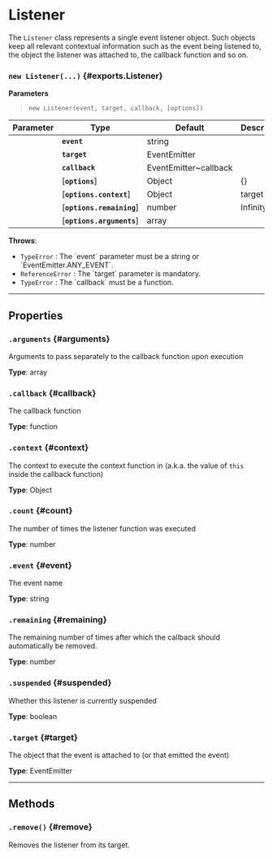 
# Listener

The `Listener` class represents a single event listener object. Such objects keep all relevant
contextual information such as the event being listened to, the object the listener was attached
to, the callback function and so on.




### `new Listener(...)` {#exports.Listener}


  **Parameters**

  > `new Listener(event, target, callback, [options])`

  | Parameter    | Type      | Default      | Description  |
  | ------------ | ------------ | ------------ | ------------ |
    |**`event`** |string||The event being listened to|
    |**`target`** |EventEmitter||The `EventEmitter` object that the listener is attached to|
    |**`callback`** |EventEmitter~callback||The function to call when the listener is triggered|
    |[**`options`**] |Object|{}||
    |[**`options.context`**] |Object|target|The context to invoke the listener in (a.k.a. the value of `this` inside the callback function).|
    |[**`options.remaining`**] |number|Infinity|The remaining number of times after which the callback should automatically be removed.|
    |[**`options.arguments`**] |array||An array of arguments that will be passed separately to the callback function upon execution. The array is stored in the `arguments` property and can be retrieved or modified as desired.|


**Throws**:
* `TypeError` : The &#x60;event&#x60; parameter must be a string or &#x60;EventEmitter.ANY_EVENT&#x60;.
* `ReferenceError` : The &#x60;target&#x60; parameter is mandatory.
* `TypeError` : The &#x60;callback&#x60; must be a function.

***

## Properties

### `.arguments` {#arguments}


Arguments to pass separately to the callback function upon execution

**Type**: array<br />


### `.callback` {#callback}


The callback function

**Type**: function<br />


### `.context` {#context}


The context to execute the context function in (a.k.a. the value of `this` inside the
callback function)

**Type**: Object<br />


### `.count` {#count}


The number of times the listener function was executed

**Type**: number<br />


### `.event` {#event}


The event name

**Type**: string<br />


### `.remaining` {#remaining}


The remaining number of times after which the callback should automatically be removed.

**Type**: number<br />


### `.suspended` {#suspended}


Whether this listener is currently suspended

**Type**: boolean<br />


### `.target` {#target}


The object that the event is attached to (or that emitted the event)

**Type**: EventEmitter<br />



***

## Methods


### `.remove()` {#remove}


Removes the listener from its target.






